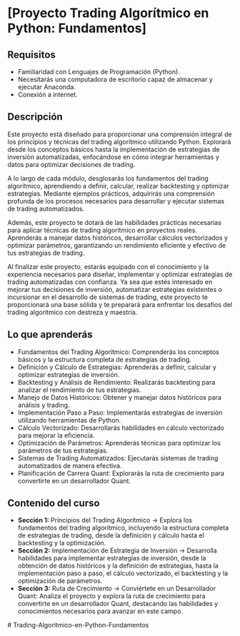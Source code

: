 # [Proyecto Trading Algorítmico en Python: Fundamentos]

## Requisitos

* Familiaridad con Lenguajes de Programación (Python).
* Necesitarás una computadora de escritorio capaz de almacenar y ejecutar Anaconda. 
* Conexión a internet.

## Descripción

Este proyecto está diseñado para proporcionar una comprensión integral de los principios y técnicas del trading algorítmico utilizando Python. Explorará desde los conceptos básicos hasta la implementación de estrategias de inversión automatizadas, enfocándose en cómo integrar herramientas y datos para optimizar decisiones de trading.

A lo largo de cada módulo, desglosarás los fundamentos del trading algorítmico, aprendiendo a definir, calcular, realizar backtesting y optimizar estrategias. Mediante ejemplos prácticos, adquirirás una comprensión profunda de los procesos necesarios para desarrollar y ejecutar sistemas de trading automatizados.

Además, este proyecto te dotará de las habilidades prácticas necesarias para aplicar técnicas de trading algorítmico en proyectos reales. Aprenderás a manejar datos históricos, desarrollar cálculos vectorizados y optimizar parámetros, garantizando un rendimiento eficiente y efectivo de tus estrategias de trading.

Al finalizar este proyecto, estarás equipado con el conocimiento y la experiencia necesarios para diseñar, implementar y optimizar estrategias de trading automatizadas con confianza. Ya sea que estés interesado en mejorar tus decisiones de inversión, automatizar estrategias existentes o incursionar en el desarrollo de sistemas de trading, este proyecto te proporcionará una base sólida y te preparará para enfrentar los desafíos del trading algorítmico con destreza y maestría.

## Lo que aprenderás

- Fundamentos del Trading Algorítmico: Comprenderás los conceptos básicos y la estructura completa de estrategias de trading.
- Definición y Cálculo de Estrategias: Aprenderás a definir, calcular y optimizar estrategias de inversión.
- Backtesting y Análisis de Rendimiento: Realizarás backtesting para analizar el rendimiento de tus estrategias.
- Manejo de Datos Históricos: Obtener y manejar datos históricos para análisis y trading.
- Implementación Paso a Paso: Implementarás estrategias de inversión utilizando herramientas de Python.
- Cálculo Vectorizado: Desarrollarás habilidades en cálculo vectorizado para mejorar la eficiencia.
- Optimización de Parámetros: Aprenderás técnicas para optimizar los parámetros de tus estrategias.
- Sistemas de Trading Automatizados: Ejecutarás sistemas de trading automatizados de manera efectiva.
- Planificación de Carrera Quant: Explorarás la ruta de crecimiento para convertirte en un desarrollador Quant.

## Contenido del curso


- **Sección 1:** Principios del Trading Algorítmico -> Explora los fundamentos del trading algorítmico, incluyendo la estructura completa de estrategias de trading, desde la definición y cálculo hasta el backtesting y la optimización.
- **Sección 2:** Implementación de Estrategia de Inversión -> Desarrolla habilidades para implementar estrategias de inversión, desde la obtención de datos históricos y la definición de estrategias, hasta la implementación paso a paso, el cálculo vectorizado, el backtesting y la optimización de parámetros.
- **Sección 3:** Ruta de Crecimiento -> Conviértete en un Desarrollador Quant: Analiza el proyecto y explora la ruta de crecimiento para convertirte en un desarrollador Quant, destacando las habilidades y conocimientos necesarios para avanzar en este campo.

#   T r a d i n g - A l g o r i t m i c o - e n - P y t h o n - F u n d a m e n t o s 
 
 
